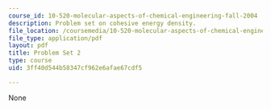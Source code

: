 ```yaml
---
course_id: 10-520-molecular-aspects-of-chemical-engineering-fall-2004
description: Problem set on cohesive energy density.
file_location: /coursemedia/10-520-molecular-aspects-of-chemical-engineering-fall-2004/3ff40d544b58347cf962e6afae67cdf5_10_520_ps2.pdf
file_type: application/pdf
layout: pdf
title: Problem Set 2
type: course
uid: 3ff40d544b58347cf962e6afae67cdf5

---
```

None